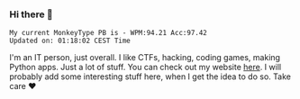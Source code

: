 ### Hi there 👋
<!-- PB START -->
```
My current MonkeyType PB is - WPM:94.21 Acc:97.42
Updated on: 01:18:02 CEST Time
```
<!-- PB END -->
I'm an IT person, just overall. I like CTFs, hacking, coding games, making Python apps. Just a lot of stuff.
You can check out my website [here](https://skill3472.github.io/).
I will probably add some interesting stuff here, when I get the idea to do so. Take care ❤️
